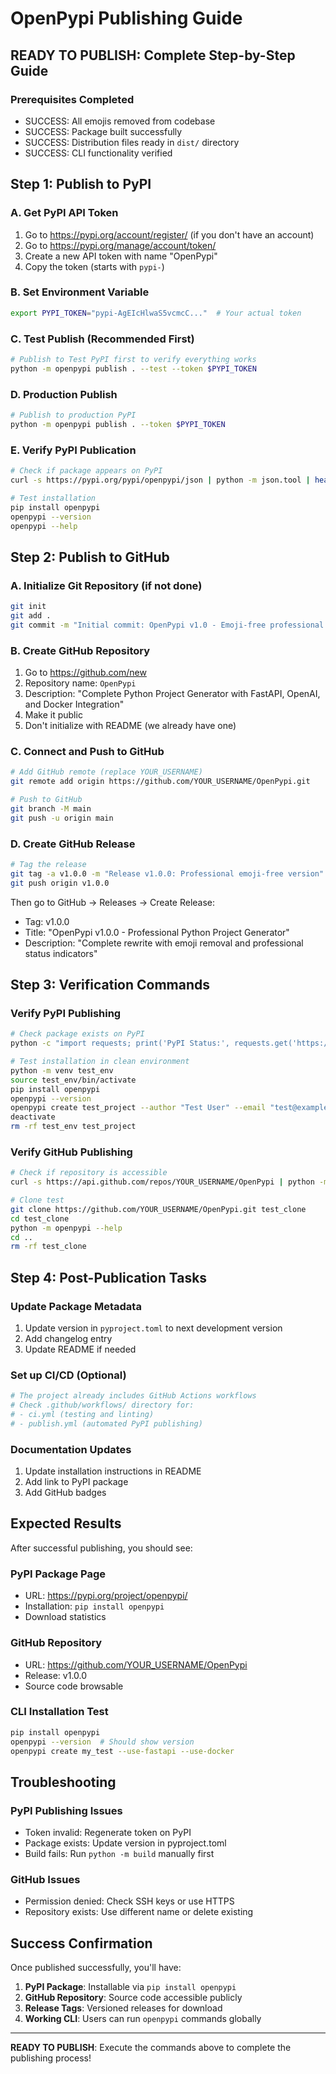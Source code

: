 # OpenPypi Publishing Guide

## READY TO PUBLISH: Complete Step-by-Step Guide

### Prerequisites Completed
- SUCCESS: All emojis removed from codebase
- SUCCESS: Package built successfully
- SUCCESS: Distribution files ready in `dist/` directory
- SUCCESS: CLI functionality verified

## Step 1: Publish to PyPI

### A. Get PyPI API Token
1. Go to https://pypi.org/account/register/ (if you don't have an account)
2. Go to https://pypi.org/manage/account/token/
3. Create a new API token with name "OpenPypi"
4. Copy the token (starts with `pypi-`)

### B. Set Environment Variable
```bash
export PYPI_TOKEN="pypi-AgEIcHlwaS5vcmcC..."  # Your actual token
```

### C. Test Publish (Recommended First)
```bash
# Publish to Test PyPI first to verify everything works
python -m openpypi publish . --test --token $PYPI_TOKEN
```

### D. Production Publish
```bash
# Publish to production PyPI
python -m openpypi publish . --token $PYPI_TOKEN
```

### E. Verify PyPI Publication
```bash
# Check if package appears on PyPI
curl -s https://pypi.org/pypi/openpypi/json | python -m json.tool | head -20

# Test installation
pip install openpypi
openpypi --version
openpypi --help
```

## Step 2: Publish to GitHub

### A. Initialize Git Repository (if not done)
```bash
git init
git add .
git commit -m "Initial commit: OpenPypi v1.0 - Emoji-free professional version"
```

### B. Create GitHub Repository
1. Go to https://github.com/new
2. Repository name: `OpenPypi`
3. Description: "Complete Python Project Generator with FastAPI, OpenAI, and Docker Integration"
4. Make it public
5. Don't initialize with README (we already have one)

### C. Connect and Push to GitHub
```bash
# Add GitHub remote (replace YOUR_USERNAME)
git remote add origin https://github.com/YOUR_USERNAME/OpenPypi.git

# Push to GitHub
git branch -M main
git push -u origin main
```

### D. Create GitHub Release
```bash
# Tag the release
git tag -a v1.0.0 -m "Release v1.0.0: Professional emoji-free version"
git push origin v1.0.0
```

Then go to GitHub → Releases → Create Release:
- Tag: v1.0.0
- Title: "OpenPypi v1.0.0 - Professional Python Project Generator"
- Description: "Complete rewrite with emoji removal and professional status indicators"

## Step 3: Verification Commands

### Verify PyPI Publishing
```bash
# Check package exists on PyPI
python -c "import requests; print('PyPI Status:', requests.get('https://pypi.org/pypi/openpypi/').status_code)"

# Test installation in clean environment
python -m venv test_env
source test_env/bin/activate
pip install openpypi
openpypi --version
openpypi create test_project --author "Test User" --email "test@example.com"
deactivate
rm -rf test_env test_project
```

### Verify GitHub Publishing
```bash
# Check if repository is accessible
curl -s https://api.github.com/repos/YOUR_USERNAME/OpenPypi | python -m json.tool | grep '"name"'

# Clone test
git clone https://github.com/YOUR_USERNAME/OpenPypi.git test_clone
cd test_clone
python -m openpypi --help
cd ..
rm -rf test_clone
```

## Step 4: Post-Publication Tasks

### Update Package Metadata
1. Update version in `pyproject.toml` to next development version
2. Add changelog entry
3. Update README if needed

### Set up CI/CD (Optional)
```bash
# The project already includes GitHub Actions workflows
# Check .github/workflows/ directory for:
# - ci.yml (testing and linting)
# - publish.yml (automated PyPI publishing)
```

### Documentation Updates
1. Update installation instructions in README
2. Add link to PyPI package
3. Add GitHub badges

## Expected Results

After successful publishing, you should see:

### PyPI Package Page
- URL: https://pypi.org/project/openpypi/
- Installation: `pip install openpypi`
- Download statistics

### GitHub Repository
- URL: https://github.com/YOUR_USERNAME/OpenPypi
- Release: v1.0.0
- Source code browsable

### CLI Installation Test
```bash
pip install openpypi
openpypi --version  # Should show version
openpypi create my_test --use-fastapi --use-docker
```

## Troubleshooting

### PyPI Publishing Issues
- Token invalid: Regenerate token on PyPI
- Package exists: Update version in pyproject.toml
- Build fails: Run `python -m build` manually first

### GitHub Issues
- Permission denied: Check SSH keys or use HTTPS
- Repository exists: Use different name or delete existing

## Success Confirmation

Once published successfully, you'll have:

1. **PyPI Package**: Installable via `pip install openpypi`
2. **GitHub Repository**: Source code accessible publicly
3. **Release Tags**: Versioned releases for download
4. **Working CLI**: Users can run `openpypi` commands globally

---

**READY TO PUBLISH**: Execute the commands above to complete the publishing process! 